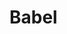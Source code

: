 <!--
 * @Author: SilvesterChiao
 * @Date: 2020-05-08 18:10:56
 * @LastEditors: SilvesterChiao
 * @LastEditTime: 2020-07-20 14:22:18
-->

# Babel
